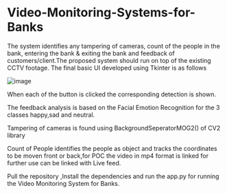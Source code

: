 # Video-Monitoring-Systems-for-Banks
The system identifies any tampering of cameras, count of the people in the bank, entering the bank &amp; exiting the bank and feedback of customers/client.The proposed system should run on top of the existing CCTV footage.
The final basic UI developed using Tkinter is as follows


![image](https://github.com/kumar132002/Video-Monitoring-Systems-for-Banks/assets/105906512/e82fc3c8-5910-45f3-aa01-3b8fef0af252)

When each of the button is clicked the corresponding detection is shown.

The feedback analysis is based on the Facial Emotion Recognition for the 3 classes happy,sad and neutral.


Tampering of cameras is found using BackgroundSeperatorMOG2() of CV2 library


Count of People identifies the people as object and tracks the coordinates to be moven front or back,for POC the video in mp4 format is linked for further use can be linked with Live feed.


Pull the repository ,Install the dependencies and run the app.py for running the Video Monitoring System for Banks.
